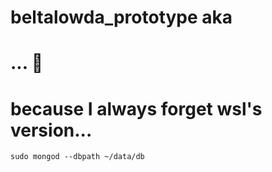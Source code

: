 # beltalowda_prototype aka
# ... 🍝

# because I always forget wsl's version...
`sudo mongod --dbpath ~/data/db`
